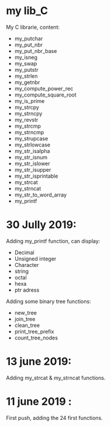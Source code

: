 # my lib_C

My C librarie, content:

- my_putchar
- my_put_nbr
- my_put_nbr_base
- my_isneg
- my_swap
- my_putstr
- my_strlen
- my_getnbr
- my_compute_power_rec
- my_compute_square_root
- my_is_prime
- my_strcpy
- my_strncpy
- my_revstr
- my_strcmp
- my_strncmp
- my_strupcase
- my_strlowcase
- my_str_isalpha
- my_str_isnum
- my_str_islower
- my_str_isupper
- my_str_isprintable
- my_strcat
- my_strncat
- my_str_to_word_array
- my_printf

# 30 Jully 2019:

Adding my_printf function, can display:
- Decimal
- Unsigned integer
- Character
- string
- octal
- hexa
- ptr adress
    
Adding some binary tree functions:
- new_tree
- join_tree
- clean_tree
- print_tree_prefix
- count_tree_nodes

# 13 june 2019:

Adding my_strcat & my_strncat functions.

# 11 june 2019 :

First push, adding the 24 first functions.
